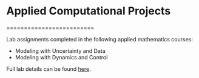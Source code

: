 # Applied Computational Projects
=========================

Lab assignments completed in the following applied mathematics courses:

- Modeling with Uncertainty and Data
- Modeling with Dynamics and Control

Full lab details can be found [here](http://acme.byu.edu/2019-2020-materials/).